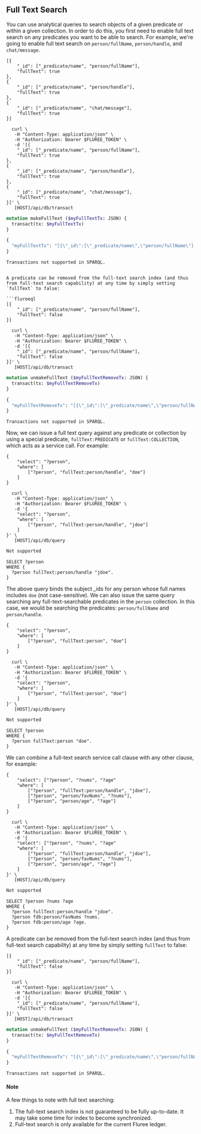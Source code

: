 ## Full Text Search

You can use analytical queries to search objects of a given predicate or within a given collection. In order to do this, you first need to enable full text search on any predicates you want to be able to search. For example, we're going to enable full text search on `person/fullName`, `person/handle`, and `chat/message`. 

```flureeql
[{
    "_id": ["_predicate/name", "person/fullName"],
    "fullText": true
},
{
    "_id": ["_predicate/name", "person/handle"],
    "fullText": true
},
{
    "_id": ["_predicate/name", "chat/message"],
    "fullText": true
}]
```

```curl
  curl \
   -H "Content-Type: application/json" \
   -H "Authorization: Bearer $FLUREE_TOKEN" \
   -d '[{
    "_id": ["_predicate/name", "person/fullName"],
    "fullText": true
},
{
    "_id": ["_predicate/name", "person/handle"],
    "fullText": true
},
{
    "_id": ["_predicate/name", "chat/message"],
    "fullText": true
}]' \
   [HOST]/api/db/transact
```

```graphql
mutation makeFullText ($myFullTextTx: JSON) {
  transact(tx: $myFullTextTx)
}

{
  "myFullTextTx": "[{\"_id\":[\"_predicate/name\",\"person/fullName\"],\"fullText\":true},{\"_id\":[\"_predicate/name\",\"person/handle\"],\"fullText\":true},{\"_id\":[\"_predicate/name\",\"chat/message\"],\"fullText\":true}]"
}
```

```sparql
Transactions not supported in SPARQL.
```

```

A predicate can be removed from the full-text search index (and thus from full-text search capability) at any time by simply setting `fullText` to false:

```flureeql
[{
    "_id": ["_predicate/name", "person/fullName"],
    "fullText": false
}]
```


```curl
  curl \
   -H "Content-Type: application/json" \
   -H "Authorization: Bearer $FLUREE_TOKEN" \
   -d '[{
    "_id": ["_predicate/name", "person/fullName"],
    "fullText": false
}]' \
   [HOST]/api/db/transact
```

```graphql
mutation unmakeFullText ($myFullTextRemoveTx: JSON) {
  transact(tx: $myFullTextRemoveTx)
}

{
  "myFullTextRemoveTx": "[{\"_id\":[\"_predicate/name\",\"person/fullName\"],\"fullText\":false}]"
}
```

```sparql
Transactions not supported in SPARQL.
```

Now, we can issue a full text query against any predicate or collection by using a special predicate, `fullText:PREDICATE` or `fullText:COLLECTION`, which acts as a service call. For example:

```flureeql
{
    "select": "?person",
    "where": [
        ["?person", "fullText:person/handle", "doe"]
    ]
}
```

```curl
  curl \
   -H "Content-Type: application/json" \
   -H "Authorization: Bearer $FLUREE_TOKEN" \
   -d '{
    "select": "?person",
    "where": [
        ["?person", "fullText:person/handle", "jdoe"]
    ]
}' \
   [HOST]/api/db/query
```

```graphql
Not supported
```

```sparql
SELECT ?person
WHERE {
  ?person fullText:person/handle "jdoe".
}
```

The above query binds the subject _ids for any person whose full names includes `doe` (not case-sensitive). We can also issue the same query searching any full-text-searchable predicates in the `person` collection. In this case, we would be searching the predicates: `person/fullName` and `person/handle`.

```flureeql
{
    "select": "?person",
    "where": [
        ["?person", "fullText:person", "doe"]
    ]
}
```

```curl
  curl \
   -H "Content-Type: application/json" \
   -H "Authorization: Bearer $FLUREE_TOKEN" \
   -d '{
    "select": "?person",
    "where": [
        ["?person", "fullText:person", "doe"]
    ]
}' \
   [HOST]/api/db/query
```

```graphql
Not supported
```

```sparql
SELECT ?person
WHERE {
  ?person fullText:person "doe".
}
```

We can combine a full-text search service call clause with any other clause, for example:

```flureeql
{
    "select": ["?person", "?nums", "?age"
    "where": [
        ["?person", "fullText:person/handle", "jdoe"],
        ["?person", "person/favNums", "?nums"],
        ["?person", "person/age", "?age"]
    ]
}
```

```curl
  curl \
   -H "Content-Type: application/json" \
   -H "Authorization: Bearer $FLUREE_TOKEN" \
   -d '{
    "select": ["?person", "?nums", "?age"
    "where": [
        ["?person", "fullText:person/handle", "jdoe"],
        ["?person", "person/favNums", "?nums"],
        ["?person", "person/age", "?age"]
    ]
}' \
   [HOST]/api/db/query
```

```graphql
Not supported
```

```sparql
SELECT ?person ?nums ?age
WHERE {
  ?person fullText:person/handle "jdoe".
  ?person fdb:person/favNums ?nums.
  ?person fdb:person/age ?age.
}
```

A predicate can be removed from the full-text search index (and thus from full-text search capability) at any time by simply setting `fullText` to false:

```flureeql
[{
    "_id": ["_predicate/name", "person/fullName"],
    "fullText": false
}]
```


```curl
  curl \
   -H "Content-Type: application/json" \
   -H "Authorization: Bearer $FLUREE_TOKEN" \
   -d '[{
    "_id": ["_predicate/name", "person/fullName"],
    "fullText": false
}]' \
   [HOST]/api/db/transact
```

```graphql
mutation unmakeFullText ($myFullTextRemoveTx: JSON) {
  transact(tx: $myFullTextRemoveTx)
}

{
  "myFullTextRemoveTx": "[{\"_id\":[\"_predicate/name\",\"person/fullName\"],\"fullText\":false}]"
}
```

```sparql
Transactions not supported in SPARQL.
```

#### Note
A few things to note with full text searching:

1. The full-text search index is not guaranteed to be fully up-to-date. It may take some time for index to become synchronized.
2. Full-text search is only available for the current Fluree ledger. 